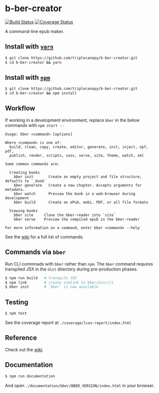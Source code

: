 # b-ber-creator

[![Build Status](https://travis-ci.com/triplecanopy/b-ber-creator.svg?token=d5sXqMpXEby4v8y2wENP&branch=master)](https://travis-ci.com/triplecanopy/b-ber-creator)
[![Coverage Status](https://coveralls.io/repos/triplecanopy/b-ber-creator/badge.svg?branch=master)](https://coveralls.io/r/<account>/<repository>?branch=master)


A command-line epub maker.

## Install with [`yarn`](https://yarnpkg.com/)

```bash
$ git clone https://github.com/triplecanopy/b-ber-creator.git
$ cd b-ber-creator && yarn
```

## Install with [`npm`](https://www.npmjs.com/)

```bash
$ git clone https://github.com/triplecanopy/b-ber-creator.git
$ cd b-ber-creator && npm install
```

## Workflow

If working in a development environment, replace `bber` in the below commands with `npm start --`

```
Usage: bber <command> [options]

Where <command> is one of:
  build, clean, copy, create, editor, generate, init, inject, opf, pdf,
  publish, render, scripts, sass, serve, site, theme, watch, xml

Some common commands are:

  Creating books
    bber init       Create an empty project and file structure, defaults to `_book`
    bber generate   Create a new chapter. Accepts arguments for metadata.
    bber watch      Preview the book in a web-browser during development
    bber build      Create an ePub, mobi, PDF, or all file formats

  Viewing books
    bber site     Clone the bber-reader into `site`
    bber serve    Preview the compiled epub in the bber-reader

For more information on a command, enter bber <command> --help
```

See the [wiki](https://github.com/triplecanopy/b-ber-creator/wiki/CLI-Command-List#full-command-list) for a full list of commands.

## Commands via `bber`

Run CLI commnads with `bber` rather than `npm`. The `bber` command requires transpiled JSX in the `dist` directory during pre-production phases.

```bash
$ npm run build   # transpile JSX
$ npm link        # create simlink to bber/bin/cli
$ bber init       # `bber` is now available
```

## Testing

```bash
$ npm test
```

See the coverage report at `./coverage/lcov-report/index.html`

## Reference

Check out the [wiki](https://github.com/triplecanopy/b-ber-creator/wiki).

## Documentation

```bash
$ npm run documentation
```

And open `./documentation/bber/BBER_VERSION/index.html` in your browser.
